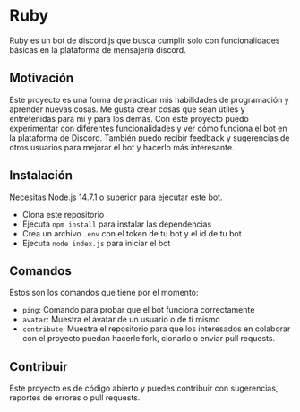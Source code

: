 # Ruby

Ruby es un bot de discord.js que busca cumplir solo con funcionalidades básicas en la plataforma de mensajería discord.

## Motivación

Este proyecto es una forma de practicar mis habilidades de programación y aprender nuevas cosas. 
Me gusta crear cosas que sean útiles y entretenidas para mí y para los demás. Con este proyecto 
puedo experimentar con diferentes funcionalidades y ver cómo funciona el bot en la plataforma de 
Discord. También puedo recibir feedback y sugerencias de otros usuarios para mejorar el bot y 
hacerlo más interesante.

## Instalación

Necesitas Node.js 14.7.1 o superior para ejecutar este bot.

- Clona este repositorio
- Ejecuta `npm install` para instalar las dependencias
- Crea un archivo `.env` con el token de tu bot y el id de tu bot
- Ejecuta `node index.js` para iniciar el bot

## Comandos

Estos son los comandos que tiene por el momento:

- `ping`: Comando para probar que el bot funciona correctamente
- `avatar`: Muestra el avatar de un usuario o de ti mismo
- `contribute`: Muestra el repositorio para que los interesados en colaborar con el proyecto puedan hacerle fork, clonarlo o enviar pull requests.

## Contribuir

Este proyecto es de código abierto y puedes contribuir con sugerencias, reportes de errores o pull requests.
